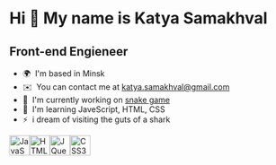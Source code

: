 Hi 👋 My name is Katya Samakhval
================================

Front-end Engieneer
-------------------

*   🌍  I'm based in Minsk
*   ✉️  You can contact me at [katya.samakhval@gmail.com](mailto:katya.samakhval@gmail.com)
*   🚀  I'm currently working on [snake game](http://github.com/katyaSamakhval/SnakeArena)
*   🧠  I'm learning JaveScript, HTML, CSS
*   ⚡  i dream of visiting the guts of a shark 
<p align="left">
<a href="https://developer.mozilla.org/en-US/docs/Web/JavaScript" target="_blank" rel="noreferrer"><img src="https://raw.githubusercontent.com/danielcranney/readme-generator/main/public/icons/skills/javascript-colored.svg" width="36" height="36" alt="JavaScript" /></a><a href="https://developer.mozilla.org/en-US/docs/Glossary/HTML5" target="_blank" rel="noreferrer"><img src="https://raw.githubusercontent.com/danielcranney/readme-generator/main/public/icons/skills/html5-colored.svg" width="36" height="36" alt="HTML5" /></a><a href="https://jquery.com/" target="_blank" rel="noreferrer"><img src="https://raw.githubusercontent.com/danielcranney/readme-generator/main/public/icons/skills/jquery-colored.svg" width="36" height="36" alt="JQuery" /></a><a href="https://www.w3.org/TR/CSS/#css" target="_blank" rel="noreferrer"><img src="https://raw.githubusercontent.com/danielcranney/readme-generator/main/public/icons/skills/css3-colored.svg" width="36" height="36" alt="CSS3" /></a>
</p>
